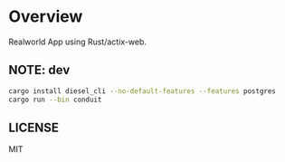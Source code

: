 # Overview

Realworld App using Rust/actix-web.

## NOTE: dev

```zsh
cargo install diesel_cli --no-default-features --features postgres
cargo run --bin conduit
```

## LICENSE

MIT
